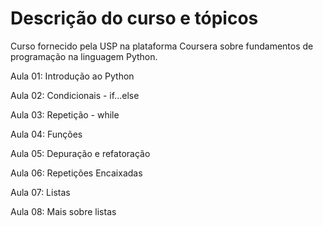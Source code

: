 # Descrição do curso e tópicos

Curso fornecido pela USP na plataforma Coursera sobre fundamentos de programação na linguagem Python.

Aula 01: Introdução ao Python

Aula 02: Condicionais - if...else

Aula 03: Repetição - while

Aula 04: Funções

Aula 05: Depuração e refatoração

Aula 06: Repetições Encaixadas

Aula 07: Listas

Aula 08: Mais sobre listas


